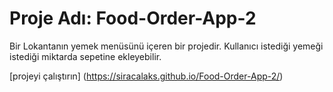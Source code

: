 # Proje Adı: Food-Order-App-2
Bir Lokantanın yemek menüsünü içeren bir projedir. Kullanıcı istediği yemeği istediği miktarda sepetine ekleyebilir. 

[projeyi çalıştırın] (https://siracalaks.github.io/Food-Order-App-2/)
